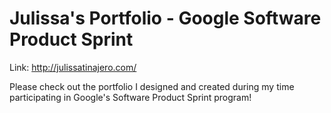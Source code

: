 # Julissa's Portfolio - Google Software Product Sprint

Link: http://julissatinajero.com/

Please check out the portfolio I designed and created during my time participating in 
Google's Software Product Sprint program!
